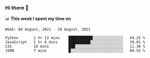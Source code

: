 ### Hi there 👋

📊 __This week I spent my time on__
<!--START_SECTION:waka-->
```text
Week: 04 August, 2021 - 10 August, 2021

Python       1 hr 13 mins    ███████████░░░░░░░░░░░░░░   44.25 % 
JavaScript   1 hr 6 mins     ██████████░░░░░░░░░░░░░░░   39.81 % 
CSS          18 mins         ███░░░░░░░░░░░░░░░░░░░░░░   11.38 % 
JSON         7 mins          █░░░░░░░░░░░░░░░░░░░░░░░░   04.55 % 
```
<!--END_SECTION:waka-->
<!--
**SREEHARI-M-S/SREEHARI-M-S** is a ✨ _special_ ✨ repository because its `README.md` (this file) appears on your GitHub profile.

Here are some ideas to get you started:

- 🔭 I’m currently working on ...
- 🌱 I’m currently learning ...
- 👯 I’m looking to collaborate on ...
- 🤔 I’m looking for help with ...
- 💬 Ask me about ...
- 📫 How to reach me: ...
- 😄 Pronouns: ...
- ⚡ Fun fact: ...
-->
